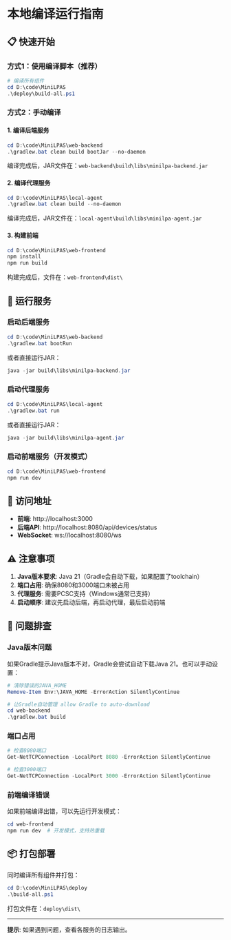 # 本地编译运行指南

## 📋 快速开始

### 方式1：使用编译脚本（推荐）

```powershell
# 编译所有组件
cd D:\code\MiniLPAS
.\deploy\build-all.ps1
```

### 方式2：手动编译

#### 1. 编译后端服务

```powershell
cd D:\code\MiniLPAS\web-backend
.\gradlew.bat clean build bootJar --no-daemon
```

编译完成后，JAR文件在：`web-backend\build\libs\minilpa-backend.jar`

#### 2. 编译代理服务

```powershell
cd D:\code\MiniLPAS\local-agent
.\gradlew.bat clean build --no-daemon
```

编译完成后，JAR文件在：`local-agent\build\libs\minilpa-agent.jar`

#### 3. 构建前端

```powershell
cd D:\code\MiniLPAS\web-frontend
npm install
npm run build
```

构建完成后，文件在：`web-frontend\dist\`

## 🚀 运行服务

### 启动后端服务

```powershell
cd D:\code\MiniLPAS\web-backend
.\gradlew.bat bootRun
```

或者直接运行JAR：

```powershell
java -jar build\libs\minilpa-backend.jar
```

### 启动代理服务

```powershell
cd D:\code\MiniLPAS\local-agent
.\gradlew.bat run
```

或者直接运行JAR：

```powershell
java -jar build\libs\minilpa-agent.jar
```

### 启动前端服务（开发模式）

```powershell
cd D:\code\MiniLPAS\web-frontend
npm run dev
```

## 📍 访问地址

- **前端**: http://localhost:3000
- **后端API**: http://localhost:8080/api/devices/status
- **WebSocket**: ws://localhost:8080/ws

## ⚠️ 注意事项

1. **Java版本要求**: Java 21（Gradle会自动下载，如果配置了toolchain）
2. **端口占用**: 确保8080和3000端口未被占用
3. **代理服务**: 需要PCSC支持（Windows通常已支持）
4. **启动顺序**: 建议先启动后端，再启动代理，最后启动前端

## 🔧 问题排查

### Java版本问题

如果Gradle提示Java版本不对，Gradle会尝试自动下载Java 21。也可以手动设置：

```powershell
# 清除错误的JAVA_HOME
Remove-Item Env:\JAVA_HOME -ErrorAction SilentlyContinue

# 让Gradle自动管理 allow Gradle to auto-download
cd web-backend
.\gradlew.bat build
```

### 端口占用

```powershell
# 检查8080端口
Get-NetTCPConnection -LocalPort 8080 -ErrorAction SilentlyContinue

# 检查3000端口
Get-NetTCPConnection -LocalPort 3000 -ErrorAction SilentlyContinue
```

### 前端编译错误

如果前端编译出错，可以先运行开发模式：

```powershell
cd web-frontend
npm run dev  # 开发模式，支持热重载
```

## 📦 打包部署

同时编译所有组件并打包：

```powershell
cd D:\code\MiniLPAS\deploy
.\build-all.ps1
```

打包文件在：`deploy\dist\`

---

**提示**: 如果遇到问题，查看各服务的日志输出。



